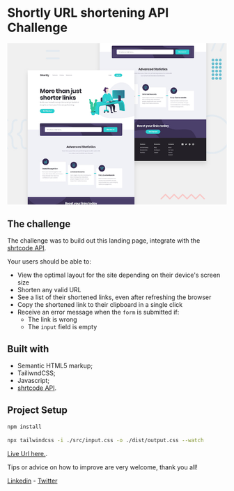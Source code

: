 # Shortly URL shortening API Challenge

![Design preview for the Shortly URL shortening API coding challenge](./design/desktop-preview.jpg)


## The challenge

The  challenge was to build out this landing page, integrate with the [shrtcode API](https://app.shrtco.de/).

Your users should be able to:

- View the optimal layout for the site depending on their device's screen size
- Shorten any valid URL
- See a list of their shortened links, even after refreshing the browser
- Copy the shortened link to their clipboard in a single click
- Receive an error message when the `form` is submitted if:
  - The link is wrong
  - The `input` field is empty
  
## Built with

- Semantic HTML5 markup;
- TailiwndCSS;
- Javascript;
- [shrtcode API](https://app.shrtco.de/).

## Project Setup

```sh
npm install 
```

```sh
npx tailwindcss -i ./src/input.css -o ./dist/output.css --watch
```

[Live Url here.](https://url-shortening-web-app.vercel.app/).

Tips or advice on how to improve are very welcome, thank you all!

[Linkedin](https://www.linkedin.com/in/miguelmpsilva/) -
[Twitter](https://twitter.com/Miguelmpsilva) 

